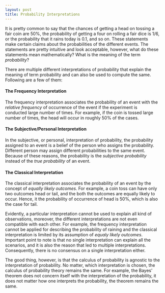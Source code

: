 ```yaml
---
layout: post
title: Probability Interpretations
---
```

It is pretty common to say that the chances of getting a head on tossing a fair coin are 50%,
the probability of getting a four on rolling a fair dice is 1/6, or
the probability that it rains today is 0.1, and so on.
These statements make certain claims about the probabilities of the different events.
The statements are pretty intuitive and look acceptable, however, 
what do these statements mean mathematically? What is the meaning of the term *probability*? 

There are multiple different interpretations of probability that explain the
meaning of term probability and can also be used to compute the same. 
Following are a few of them:

#### The Frequency Interpretation
The frequency interpretation associates the probability of an event
with the *relative frequency* of occurrence of the event if the experiment is 
conducted large number of times.
For example, if the coin is tossed large number of times, 
the head will occur in roughly 50% of the cases.

#### The Subjective/Personal Interpretation
In the subjective, or personal, interpretation of probability, 
the probability assigned to an event is a belief of the person who assigns the probability. 
Different person may assign different probabilities to the same event. 
Because of these reasons, the probability is the *subjective probability* 
instead of the *true probability* of an event.

#### The Classical Interpretation
The classical interpretation associates the probability of 
an event by the concept of *equally likely outcomes*. 
For example, a coin toss can have only two outcomes head or tail, 
and the both the outcomes are equally likely to occur.
Hence, it the probability of occurrence of head is 50%, which is also the case for tail.

Evidently, a particular interpretation cannot be used to explain all kind of observations,
moreover, the different interpretations are not even compatible with each other.
For example, the frequency interpretation cannot be applied for describing the probability of
raining and the classical interpretation is limited by its assumption of *equaly likely outcomes*.
Important point to note is that no single interpretation can explain all the scenarios, 
and it is also the reason that led to multiple interpretations.
Consequently, there is no consensus on a single interpretation either.

The good thing, however, is that the calculus of probability is agnostic 
to the interpretation of probability. 
No matter, which interpretation is chosen, the calculus of probability theory remains the same. 
For example, the Bayes' theorem does not concern itself 
with the interpretation of the probability, 
it does not matter how one interprets the probability, the theorem remains the same.
